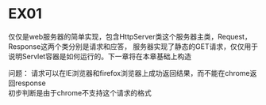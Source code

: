 <h1>EX01</h1>
仅仅是web服务器的简单实现，包含HttpServer类这个服务器主类，Request，Response这两个类分别是请求和应答，
服务器实现了静态的GET请求，仅仅用于说明Servlet容器是如何运行的。下一章将在本章基础上构造


问题：
请求可以在IE浏览器和firefox浏览器上成功返回结果，而不能在chrome返回response  
初步判断是由于chrome不支持这个请求的格式
